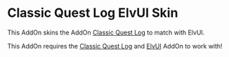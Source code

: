 # Classic Quest Log ElvUI Skin

This AddOn skins the AddOn [Classic Quest Log](https://www.curseforge.com/wow/addons/classic-quest-log) to match with ElvUI.

This AddOn requires the [Classic Quest Log](https://www.curseforge.com/wow/addons/classic-quest-log) and [ElvUI](https://www.tukui.org/download.php?ui=elvui) AddOn to work with!
